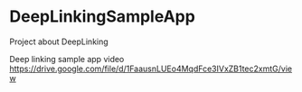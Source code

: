 
# DeepLinkingSampleApp
Project about DeepLinking


Deep linking sample app video
https://drive.google.com/file/d/1FaausnLUEo4MqdFce3IVxZB1tec2xmtG/view
